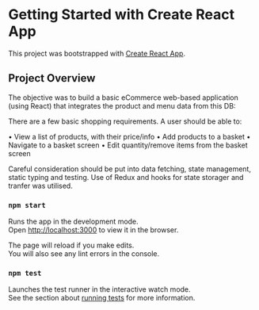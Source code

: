 # Getting Started with Create React App

This project was bootstrapped with [Create React App](https://github.com/facebook/create-react-app).

## Project Overview

The objective was to build a basic eCommerce web-based application (using React) that integrates the product and menu data from this DB:

There are a few basic shopping requirements. A user should be able to:

• View a list of products, with their price/info
• Add products to a basket
• Navigate to a basket screen
• Edit quantity/remove items from the basket screen

Careful consideration should be put into data fetching, state management, static typing and testing. Use of Redux and hooks for state storager and tranfer was utilised.

### `npm start`

Runs the app in the development mode.\
Open [http://localhost:3000](http://localhost:3000) to view it in the browser.

The page will reload if you make edits.\
You will also see any lint errors in the console.

### `npm test`

Launches the test runner in the interactive watch mode.\
See the section about [running tests](https://facebook.github.io/create-react-app/docs/running-tests) for more information.

